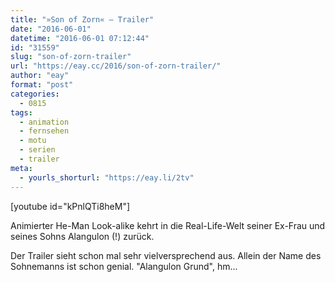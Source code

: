 ```yaml
---
title: "»Son of Zorn« – Trailer"
date: "2016-06-01"
datetime: "2016-06-01 07:12:44"
id: "31559"
slug: "son-of-zorn-trailer"
url: "https://eay.cc/2016/son-of-zorn-trailer/"
author: "eay"
format: "post"
categories:
  - 0815
tags:
  - animation
  - fernsehen
  - motu
  - serien
  - trailer
meta:
  - yourls_shorturl: "https://eay.li/2tv"
---
```


\[youtube id="kPnlQTi8heM"\]

Animierter He-Man Look-alike kehrt in die Real-Life-Welt seiner Ex-Frau und seines Sohns Alangulon (!) zurück.

Der Trailer sieht schon mal sehr vielversprechend aus. Allein der Name des Sohnemanns ist schon genial. "Alangulon Grund", hm...
